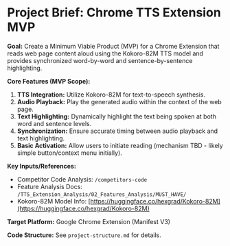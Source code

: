 # Project Brief: Chrome TTS Extension MVP

**Goal:** Create a Minimum Viable Product (MVP) for a Chrome Extension that reads web page content aloud using the Kokoro-82M TTS model and provides synchronized word-by-word and sentence-by-sentence highlighting.

**Core Features (MVP Scope):**

1.  **TTS Integration:** Utilize Kokoro-82M for text-to-speech synthesis.
2.  **Audio Playback:** Play the generated audio within the context of the web page.
3.  **Text Highlighting:** Dynamically highlight the text being spoken at both word and sentence levels.
4.  **Synchronization:** Ensure accurate timing between audio playback and text highlighting.
5.  **Basic Activation:** Allow users to initiate reading (mechanism TBD - likely simple button/context menu initially).

**Key Inputs/References:**

*   Competitor Code Analysis: `/competitors-code`
*   Feature Analysis Docs: `/TTS_Extension_Analysis/02_Features_Analysis/MUST_HAVE/`
*   Kokoro-82M Model Info: [https://huggingface.co/hexgrad/Kokoro-82M](https://huggingface.co/hexgrad/Kokoro-82M)

**Target Platform:** Google Chrome Extension (Manifest V3)

**Code Structure:** See `project-structure.md` for details. 